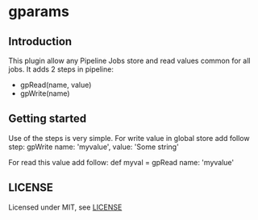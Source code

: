 # gparams

## Introduction

This plugin allow any Pipeline Jobs store and read values common for all jobs. It adds 2 steps in pipeline:
- gpRead(name, value)
- gpWrite(name)

## Getting started

Use of the steps is very simple. For write value in global store add follow step:
gpWrite name: 'myvalue', value: 'Some string'

For read this value add follow:
def myval = gpRead name: 'myvalue'

## LICENSE

Licensed under MIT, see [LICENSE](LICENSE.md)

